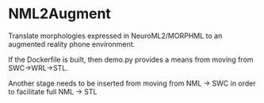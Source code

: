# NML2Augment
Translate morphologies expressed in NeuroML2/MORPHML to an augmented reality phone environment.

If the Dockerfile is built, then demo.py provides a means from moving from SWC->WRL->STL.

Another stage needs to be inserted from moving from NML -> SWC in order to facilitate full NML -> STL
